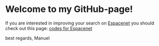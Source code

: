 # Welcome to my GitHub-page!
If you are interested in improving your search on [Espacenet](https://worldwide.espacenet.com) you should check out this page: [codes for Espacenet](https://jsfiddler.github.io/Espacenet)

best regards,
Manuel
